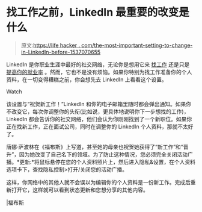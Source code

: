 # 找工作之前，LinkedIn 最重要的改变是什么

> 原文:[https://life hacker . com/the-most-important-setting-to-change-in-LinkedIn-before-1537070655](https://lifehacker.com/the-most-important-setting-to-change-in-linkedin-before-1537070655)

LinkedIn 是你职业生涯中最好的社交网络，无论你是想用它来 [找工作](https://lifehacker.com/how-can-i-make-linkedin-more-useful-in-landing-a-job-1066870899) 还是只是 [提高你的就业率](http://lifehacker.com/how-to-use-linkedin-to-increase-your-hirability-5836507) 。然而，它也不是没有烦恼。如果你特别为找工作准备你的个人资料，在一切变得糟糕之前，你会想先去 LinkedIn 上看看这个设置。

Watch

该设置与“祝贺新工作！”LinkedIn 和你的电子邮箱里随时都会弹出通知。如果你不改变它，每次你调整你的头衔(比如说，更具体地说明你下一步想找的工作)，LinkedIn 都会告诉你的社交网络，他们会认为你刚刚找到了一个新职位。如果你正在找新工作，正在面试公司，同时在调整你的 LinkedIn 个人资料，那就不太好了。

唐娜·萨波林在《福布斯》上写道，甚至她的母亲也祝贺她获得了“新工作”和“晋升”，因为她改变了自己名下的领域。为了防止这种情况，您必须完全关闭活动广播。*更新:*将鼠标悬停在您的个人资料照片上，然后进入隐私&设置，在个人资料选项卡下，查找隐私控制>打开/关闭您的活动广播。

这样，你网络中的其他人就不会误以为编辑你的个人资料是一份新工作。完成后重新打开它，这样就可以看到状态更新和您想分享的其他内容。

|福布斯